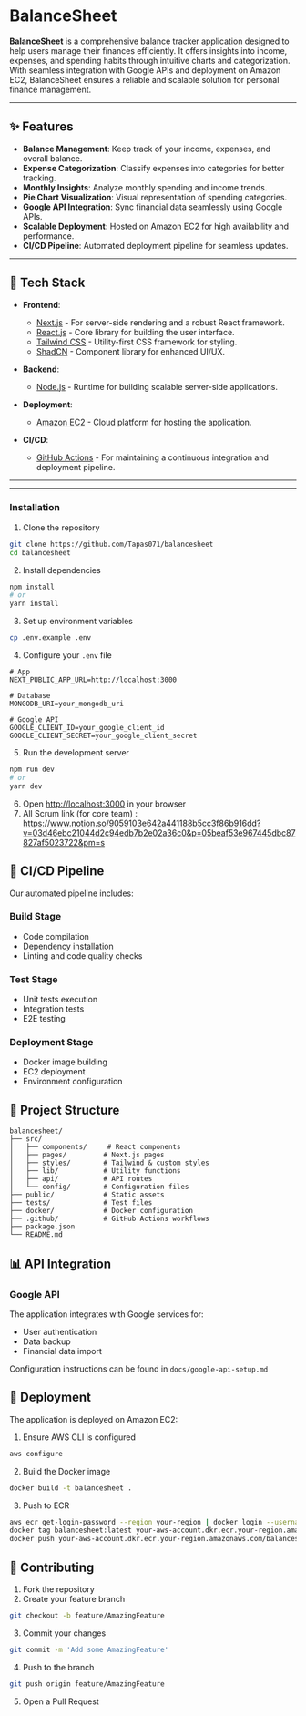 # BalanceSheet

**BalanceSheet** is a comprehensive balance tracker application designed to help users manage their finances efficiently. It offers insights into income, expenses, and spending habits through intuitive charts and categorization. With seamless integration with Google APIs and deployment on Amazon EC2, BalanceSheet ensures a reliable and scalable solution for personal finance management.

---

## ✨ Features

- **Balance Management**: Keep track of your income, expenses, and overall balance.
- **Expense Categorization**: Classify expenses into categories for better tracking.
- **Monthly Insights**: Analyze monthly spending and income trends.
- **Pie Chart Visualization**: Visual representation of spending categories.
- **Google API Integration**: Sync financial data seamlessly using Google APIs.
- **Scalable Deployment**: Hosted on Amazon EC2 for high availability and performance.
- **CI/CD Pipeline**: Automated deployment pipeline for seamless updates.

---

## 🚀 Tech Stack

- **Frontend**:
  - [Next.js](https://nextjs.org/) - For server-side rendering and a robust React framework.
  - [React.js](https://react.dev/) - Core library for building the user interface.
  - [Tailwind CSS](https://tailwindcss.com/) - Utility-first CSS framework for styling.
  - [ShadCN](https://shadcn.dev/) - Component library for enhanced UI/UX.

- **Backend**:
  - [Node.js](https://nodejs.org/) - Runtime for building scalable server-side applications.

- **Deployment**:
  - [Amazon EC2](https://aws.amazon.com/ec2/) - Cloud platform for hosting the application.

- **CI/CD**:
  - [GitHub Actions](https://github.com/features/actions) - For maintaining a continuous integration and deployment pipeline.

---

---

### Installation

1. Clone the repository
```bash
git clone https://github.com/Tapas071/balancesheet
cd balancesheet
```

2. Install dependencies
```bash
npm install
# or
yarn install
```

3. Set up environment variables
```bash
cp .env.example .env
```

4. Configure your `.env` file
```env
# App
NEXT_PUBLIC_APP_URL=http://localhost:3000

# Database
MONGODB_URI=your_mongodb_uri

# Google API
GOOGLE_CLIENT_ID=your_google_client_id
GOOGLE_CLIENT_SECRET=your_google_client_secret

```

5. Run the development server
```bash
npm run dev
# or
yarn dev
```

6. Open [http://localhost:3000](http://localhost:3000) in your browser
7. All Scrum link (for core team) : https://www.notion.so/9059103e642a441188b5cc3f86b916dd?v=03d46ebc21044d2c94edb7b2e02a36c0&p=05beaf53e967445dbc87827af5023722&pm=s

## 🔄 CI/CD Pipeline

Our automated pipeline includes:

### Build Stage
- Code compilation
- Dependency installation
- Linting and code quality checks

### Test Stage
- Unit tests execution
- Integration tests
- E2E testing

### Deployment Stage
- Docker image building
- EC2 deployment
- Environment configuration

## 📁 Project Structure

```
balancesheet/
├── src/
│   ├── components/     # React components
│   ├── pages/         # Next.js pages
│   ├── styles/        # Tailwind & custom styles
│   ├── lib/           # Utility functions
│   ├── api/           # API routes
│   └── config/        # Configuration files
├── public/            # Static assets
├── tests/             # Test files
├── docker/            # Docker configuration
├── .github/           # GitHub Actions workflows
├── package.json
└── README.md
```

## 📊 API Integration

### Google API
The application integrates with Google services for:
- User authentication
- Data backup
- Financial data import

Configuration instructions can be found in `docs/google-api-setup.md`

## 🚀 Deployment

The application is deployed on Amazon EC2:

1. Ensure AWS CLI is configured
```bash
aws configure
```

2. Build the Docker image
```bash
docker build -t balancesheet .
```

3. Push to ECR
```bash
aws ecr get-login-password --region your-region | docker login --username AWS --password-stdin your-aws-account.dkr.ecr.your-region.amazonaws.com
docker tag balancesheet:latest your-aws-account.dkr.ecr.your-region.amazonaws.com/balancesheet:latest
docker push your-aws-account.dkr.ecr.your-region.amazonaws.com/balancesheet:latest
```

## 🤝 Contributing

1. Fork the repository
2. Create your feature branch
```bash
git checkout -b feature/AmazingFeature
```
3. Commit your changes
```bash
git commit -m 'Add some AmazingFeature'
```
4. Push to the branch
```bash
git push origin feature/AmazingFeature
```
5. Open a Pull Request
